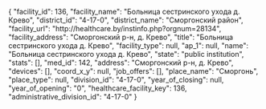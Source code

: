 {
    "facility_id": 136,
    "facility_name": "Больница сестринского ухода д. Крево",
    "district_id": "4-17-0",
    "district_name": "Сморгонский район",
    "facility_url": "http:\/\/healthcare.by\/instinfo.php?orgnum=28134",
    "facility_address": "Сморгонский р-н, д. Крево",
    "title": "Больница сестринского ухода д. Крево",
    "facility_type": null,
    "ap_1": null,
    "name": "Больница сестринского ухода д. Крево",
    "state": "public institution",
    "stats": [],
    "med_id": 142,
    "address": "Сморгонский р-н, д. Крево",
    "devices": [],
    "coord_x_y": null,
    "job_offers": [],
    "place_name": "Сморгонь",
    "place_type": null,
    "division_id": "4-17-0",
    "year_of_closing": null,
    "year_of_opening": "0",
    "healthcare_facility_key": 136,
    "administrative_division_id": "4-17-0"
}
